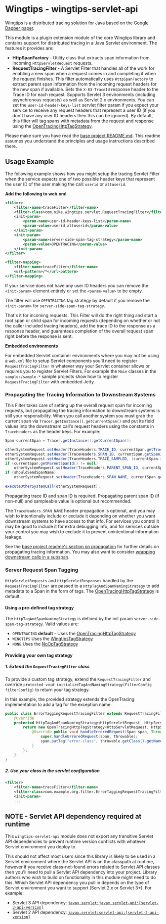 # Wingtips - wingtips-servlet-api

Wingtips is a distributed tracing solution for Java based on the 
[Google Dapper paper](http://static.googleusercontent.com/media/research.google.com/en/us/pubs/archive/36356.pdf). 

This module is a plugin extension module of the core Wingtips library and contains support for distributed tracing in a 
Java Servlet environment. The features it provides are:

* **HttpSpanFactory** - Utility class that extracts span information from incoming `HttpServletRequest` requests.
* **RequestTracingFilter** - A Servlet Filter that handles all of the work for enabling a new span when a request comes 
in and completing it when the request finishes. This filter automatically uses `HttpSpanFactory` to extract parent span 
information from the incoming request headers for the new span if available. Sets the `X-B3-TraceId` response header to 
the Trace ID for each request. Supports Servlet 3 environments (including asynchronous requests) as well as Servlet 2.x 
environments. You can set the `user-id-header-keys-list` servlet filter param if you expect your service to receive any 
request headers that represent a user ID (if you don't have any user ID headers then this can be ignored). By default, 
this filter will tag spans with metadata from the request and response using the [OpenTracingHttpTagStrategy](../wingtips-core/src/main/java/com/nike/wingtips/tags/OpenTracingHttpTagStrategy.java). 

Please make sure you have read the [base project README.md](../README.md). This readme assumes you understand the 
principles and usage instructions described there.

## Usage Example

The following example shows how you might setup the tracing Servlet Filter when the service expects one of two possible 
header keys that represent the user ID of the user making the call: `userid` or `altuserid`.

**Add the following to web.xml**

``` xml
<filter>
    <filter-name>traceFilter</filter-name>
    <filter-class>com.nike.wingtips.servlet.RequestTracingFilter</filter-class>
    <init-param>
        <param-name>user-id-header-keys-list</param-name>
        <param-value>userid,altuserid</param-value>
    </init-param>
    <init-param>
        <param-name>server-side-span-tag-strategy</param-name>
        <param-value>OPENTRACING</param-value>
    </init-param>
</filter>

<filter-mapping>
    <filter-name>traceFilter</filter-name>
    <url-pattern>/*</url-pattern>
</filter-mapping>
```

If your service does not have any user ID headers you can remove the `<init-param>` element entirely or set the 
`<param-value>` to be empty.

The filter will use `OPENTRACING` tag strategy by default if you remove the `<init-param>` for `server-side-span-tag-strategy`.  

That's it for incoming requests. This Filter will do the right thing and start a root span or child span for incoming 
requests (depending on whether or not the caller included tracing headers), add the trace ID to the response as a 
response header, and guarantees completion of the overall request span right before the response is sent.

**Embedded environments**

For embedded Servlet container environments where you may not be using a `web.xml` file to setup Servlet components 
you'll need to register `RequestTracingFilter` in whatever way your Servlet container allows or requires you 
to register Servlet Filters. For example the `Main` classes in the `samples/sample-*` sample projects show how to 
register `RequestTracingFilter` with embedded Jetty.  

### Propagating the Tracing Information to Downstream Systems

This Filter takes care of setting up the overall request span for incoming requests, but propagating the tracing 
information to downstream systems is still your responsibility. When you call another system you must grab the current 
span via `Tracer.getInstance().getCurrentSpan()` and put its field values into the downstream call's request headers 
using the constants in `TraceHeaders` as the header keys. For example:

``` java
Span currentSpan = Tracer.getInstance().getCurrentSpan();

otherSystemRequest.setHeader(TraceHeaders.TRACE_ID, currentSpan.getTraceId());
otherSystemRequest.setHeader(TraceHeaders.SPAN_ID, currentSpan.getSpanId());
otherSystemRequest.setHeader(TraceHeaders.TRACE_SAMPLED, (currentSpan.isSampleable()) ? "1" : "0");
if (currentSpan.getParentSpanId() != null)
    otherSystemRequest.setHeader(TraceHeaders.PARENT_SPAN_ID, currentSpan.getParentSpanId());
if (shouldSendSpanName)
    otherSystemRequest.setHeader(TraceHeaders.SPAN_NAME, currentSpan.getSpanName());
        
executeOtherSystemCall(otherSystemRequest);
```

Propagating trace ID and span ID is required. Propagating parent span ID (if non-null) and sampleable value is optional
but recommended.

The `TraceHeaders.SPAN_NAME` header propagation is optional, and you may wish to intentionally include or exclude it 
depending on whether you want downstream systems to have access to that info. For services you control it may be good
to include it for extra debugging info, and for services outside your control you may wish to exclude it to prevent
unintentional information leakage.

See the [base project readme's section on propagation](../README.md#propagating_traces) for further details on 
propagating tracing information. You may also want to consider
[wrapping downstream calls in a subspan](../README.md#sub_spans_for_downstream_calls).

### Server Request Span Tagging

`HttpServletRequests` and `HttpServletResponses` handled by the `RequestTracingFilter` are passed to a `HttpTagAndSpanNamingStrategy`
to add metadata to a Span in the form of tags. The [OpenTracingHttpTagStrategy](../wingtips-core/src/main/java/com/nike/wingtips/tags/OpenTracingHttpTagStrategy.java)
is default.

#### Using a pre-defined tag strategy

The `HttpTagAndSpanNamingStrategy` is defined by the init param `server-side-span-tag-strategy`.  Valid values are:
- `OPENTRACING` **default** - Uses the [OpenTracingHttpTagStrategy](../wingtips-core/src/main/java/com/nike/wingtips/tags/OpenTracingHttpTagStrategy.java)
- `WINGTIPS` Uses the [WingtipsTagStrategy](../wingtips-core/src/main/java/com/nike/wingtips/tags/WingtipsTagStrategy.java)
- `NONE` Uses the [NoOpTagStrategy](../wingtips-core/src/main/java/com/nike/wingtips/tags/NoOpTagStrategy.java)

#### Providing your own tag strategy

##### 1. Extend the `RequestTracingFilter` class

To provide a custom tag strategy, extend the `RequestTracingFilter` and override
`protected void initializeTagAndNamingStrategy(FilterConfig filterConfig)` to return your
tag strategy.  

In this example, the provided strategy extends the OpenTracing implementation to 
add a tag for the exception name:

``` java
public class ErrorTaggingRequestTracingFilter extends RequestTracingFilter {
    @Override
    protected HttpTagAndSpanNamingStrategy<HttpServletRequest, HttpServletResponse> initializeTagAndNamingStrategy(FilterConfig filterConfig)  {
        return new OpenTracingHttpTagStrategy<HttpServletRequest, HttpServletResponse> (new ServletRequestTagAdapter()) {
            @Override public void handleErroredRequest(Span span, Throwable throwable) {
                super.handleErroredRequest(span, throwable);
                span.putTag("error.class", throwable.getClass().getName());
            }
        };
    }    
}
```

##### 2. Use your class in the servlet configuration

``` xml
<filter>
    <filter-name>traceFilter</filter-name>
    <filter-class>com.example.org.filter.ErrorTaggingRequestTracingFilter</filter-class>
    <init-param>
    ...
```

<a name="servlet_api_required_at_runtime"></a>
## NOTE - Servlet API dependency required at runtime

This `wingtips-servlet-api` module does not export any transitive Servlet API dependencies to prevent runtime version 
conflicts with whatever Servlet environment you deploy to. 

This should not affect most users since this library is likely to be used in a Servlet environment where the Servlet 
API is on the classpath at runtime, however if you receive class-not-found errors related to Servlet API classes then 
you'll need to pull a Servlet API dependency into your project. Library authors who wish to build on functionality in
this module might need to do this. Which Servlet API dependency you pull in depends on the type of Servlet environment 
you want to support (Servlet 2.x or Servlet 3+). For example:

* Servlet 3 API dependency: [`javax.servlet:javax.servlet-api:[servlet-3-api-version]`](http://search.maven.org/#search%7Cgav%7C1%7Cg%3A%22javax.servlet%22%20AND%20a%3A%22javax.servlet-api%22) 
* Servlet 2 API dependency: [`javax.servlet:servlet-api:[servlet-2-api-version]`](http://search.maven.org/#search%7Cgav%7C1%7Cg%3A%22javax.servlet%22%20AND%20a%3A%22servlet-api%22) 
